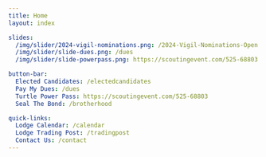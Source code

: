 ```yaml
---
title: Home
layout: index

slides:
  /img/slider/2024-vigil-nominations.png: /2024-Vigil-Nominations-Open
  /img/slider/slide-dues.png: /dues
  /img/slider/slide-powerpass.png: https://scoutingevent.com/525-68803

button-bar:
  Elected Candidates: /electedcandidates
  Pay My Dues: /dues
  Turtle Power Pass: https://scoutingevent.com/525-68803
  Seal The Bond: /brotherhood

quick-links:
  Lodge Calendar: /calendar
  Lodge Trading Post: /tradingpost
  Contact Us: /contact
---
```

